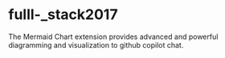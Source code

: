 # fulll-_stack2017
The Mermaid Chart extension provides advanced and powerful diagramming and visualization to github copilot chat.
